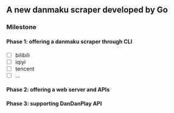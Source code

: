 ## A new danmaku scraper developed by Go

### Milestone

#### Phase 1: offering a danmaku scraper through CLI
- [ ] bilibili
- [ ] iqiyi
- [ ] tencent
- [ ] ...

#### Phase 2: offering a web server and APIs 

#### Phase 3: supporting DanDanPlay API